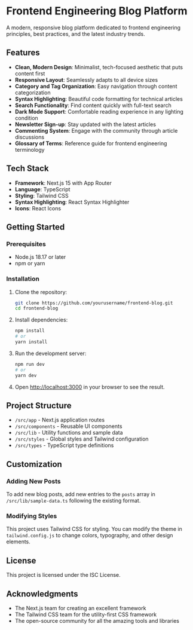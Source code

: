 # Frontend Engineering Blog Platform

A modern, responsive blog platform dedicated to frontend engineering principles, best practices, and the latest industry trends.

## Features

- **Clean, Modern Design**: Minimalist, tech-focused aesthetic that puts content first
- **Responsive Layout**: Seamlessly adapts to all device sizes
- **Category and Tag Organization**: Easy navigation through content categorization
- **Syntax Highlighting**: Beautiful code formatting for technical articles
- **Search Functionality**: Find content quickly with full-text search
- **Dark Mode Support**: Comfortable reading experience in any lighting condition
- **Newsletter Sign-up**: Stay updated with the latest articles
- **Commenting System**: Engage with the community through article discussions
- **Glossary of Terms**: Reference guide for frontend engineering terminology

## Tech Stack

- **Framework**: Next.js 15 with App Router
- **Language**: TypeScript
- **Styling**: Tailwind CSS
- **Syntax Highlighting**: React Syntax Highlighter
- **Icons**: React Icons

## Getting Started

### Prerequisites

- Node.js 18.17 or later
- npm or yarn

### Installation

1. Clone the repository:
   ```bash
   git clone https://github.com/yourusername/frontend-blog.git
   cd frontend-blog
   ```

2. Install dependencies:
   ```bash
   npm install
   # or
   yarn install
   ```

3. Run the development server:
   ```bash
   npm run dev
   # or
   yarn dev
   ```

4. Open [http://localhost:3000](http://localhost:3000) in your browser to see the result.

## Project Structure

- `/src/app` - Next.js application routes
- `/src/components` - Reusable UI components
- `/src/lib` - Utility functions and sample data
- `/src/styles` - Global styles and Tailwind configuration
- `/src/types` - TypeScript type definitions

## Customization

### Adding New Posts

To add new blog posts, add new entries to the `posts` array in `/src/lib/sample-data.ts` following the existing format.

### Modifying Styles

This project uses Tailwind CSS for styling. You can modify the theme in `tailwind.config.js` to change colors, typography, and other design elements.

## License

This project is licensed under the ISC License.

## Acknowledgments

- The Next.js team for creating an excellent framework
- The Tailwind CSS team for the utility-first CSS framework
- The open-source community for all the amazing tools and libraries 